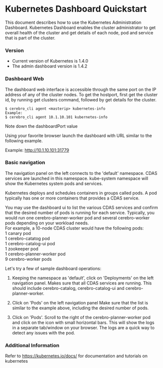 # Kubernetes Dashboard Quickstart
This document describes how to use the Kubernetes Administration Dashboard.
Kubernetes Dashboard enables the cluster administrator to get overall health of the cluster
and get details of each node, pod and service that is part of the cluster.

### Version
  - Current version of Kubernetes is 1.4.0
  - The admin dashboard version is 1.4.2

### Dashboard Web
The dashboard web interface is accessible through the same port on the IP address of any of
the cluster nodes. To get the hostport, first get the cluster id, by running get clusters
command, followed by get details for the cluster.
```shell
$ cerebro_cli agent <masterip> kubernetes-info
Example:
$ cerebro_cli agent 10.1.10.101 kubernetes-info
```
Note down the dashboardPort value

Using your favorite browser launch the dashboard with URL similar to the following example.

Example:  http://10.1.10.101:31779

### Basic navigation
The navigation panel on the left connects to the 'default' namespace. CDAS services are
launched in this namespace. kube-system namespace will show the Kubernetes system pods
and services.

Kubernetes deploys and schedules containers in groups called pods. A pod typically has one
or more containers that provides a CDAS service.

You may use the dashboard ui to list the various CDAS services and confirm that the desired
number of pods is running for each service. Typically, you would run one
cerebro-planner-worker pod and several cerebro-worker pods depending on your workload needs.  
For example, a 10-node CDAS cluster would have the following pods:  
1 canary pod  
1 cerebro-catatog pod  
1 cerebro-catalog-ui pod  
1 zookeeper pod  
1 cerebro-planner-worker pod  
9 cerebro-worker pods  

Let's try a few of sample dashboard operations:
1. Keeping the namespace as 'default', click on 'Deployments' on the left navigation panel.
   Makes sure that all CDAS services are running. This should include cerebro-catalog,
   cerebro-catalog-ui and cerebro-planner-worker.

2. Click on 'Pods' on the left navigation panel
   Make sure that the list is similar to the example above, including the desired number
   of pods.

3. Click on 'Pods'.
   Scroll to the right of the cerebro-planner-worker pod and click on the icon with small
   horizontal bars. This will show the logs in a separate tab/window on your browser.
   The logs are a quick way to detect any issues with the pod.

### Additional Information
Refer to https://kubernetes.io/docs/ for documentation and tutorials on kubernetes
